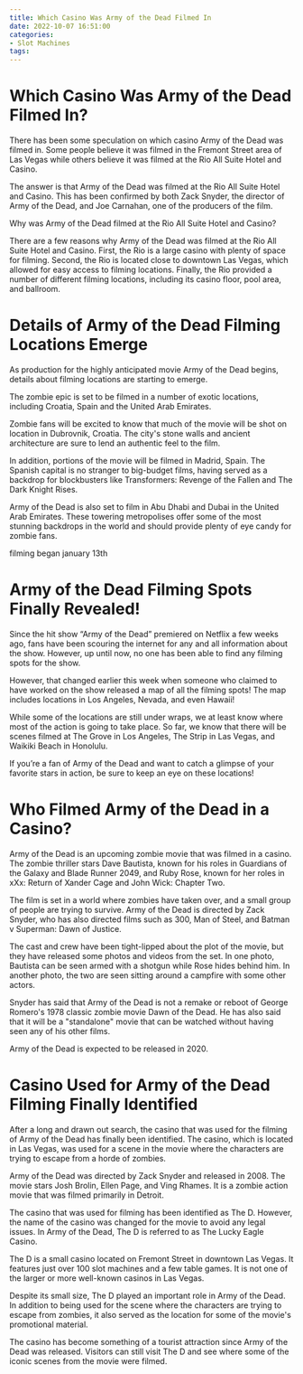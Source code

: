 ```yaml
---
title: Which Casino Was Army of the Dead Filmed In
date: 2022-10-07 16:51:00
categories:
- Slot Machines
tags:
---
```



#  Which Casino Was Army of the Dead Filmed In?

There has been some speculation on which casino Army of the Dead was filmed in.  Some people believe it was filmed in the Fremont Street area of Las Vegas while others believe it was filmed at the Rio All Suite Hotel and Casino.

The answer is that Army of the Dead was filmed at the Rio All Suite Hotel and Casino. This has been confirmed by both Zack Snyder, the director of Army of the Dead, and Joe Carnahan, one of the producers of the film.

Why was Army of the Dead filmed at the Rio All Suite Hotel and Casino?

There are a few reasons why Army of the Dead was filmed at the Rio All Suite Hotel and Casino. First, the Rio is a large casino with plenty of space for filming. Second, the Rio is located close to downtown Las Vegas, which allowed for easy access to filming locations. Finally, the Rio provided a number of different filming locations, including its casino floor, pool area, and ballroom.

#  Details of Army of the Dead Filming Locations Emerge

As production for the highly anticipated movie Army of the Dead begins, details about filming locations are starting to emerge.

The zombie epic is set to be filmed in a number of exotic locations, including Croatia, Spain and the United Arab Emirates.

Zombie fans will be excited to know that much of the movie will be shot on location in Dubrovnik, Croatia. The city's stone walls and ancient architecture are sure to lend an authentic feel to the film.

In addition, portions of the movie will be filmed in Madrid, Spain. The Spanish capital is no stranger to big-budget films, having served as a backdrop for blockbusters like Transformers: Revenge of the Fallen and The Dark Knight Rises.

Army of the Dead is also set to film in Abu Dhabi and Dubai in the United Arab Emirates. These towering metropolises offer some of the most stunning backdrops in the world and should provide plenty of eye candy for zombie fans.

filming began january 13th

#  Army of the Dead Filming Spots Finally Revealed!

Since the hit show “Army of the Dead” premiered on Netflix a few weeks ago, fans have been scouring the internet for any and all information about the show. However, up until now, no one has been able to find any filming spots for the show.

However, that changed earlier this week when someone who claimed to have worked on the show released a map of all the filming spots! The map includes locations in Los Angeles, Nevada, and even Hawaii!

While some of the locations are still under wraps, we at least know where most of the action is going to take place. So far, we know that there will be scenes filmed at The Grove in Los Angeles, The Strip in Las Vegas, and Waikiki Beach in Honolulu.

If you’re a fan of Army of the Dead and want to catch a glimpse of your favorite stars in action, be sure to keep an eye on these locations!

#  Who Filmed Army of the Dead in a Casino?

Army of the Dead is an upcoming zombie movie that was filmed in a casino. The zombie thriller stars Dave Bautista, known for his roles in Guardians of the Galaxy and Blade Runner 2049, and Ruby Rose, known for her roles in xXx: Return of Xander Cage and John Wick: Chapter Two.

The film is set in a world where zombies have taken over, and a small group of people are trying to survive. Army of the Dead is directed by Zack Snyder, who has also directed films such as 300, Man of Steel, and Batman v Superman: Dawn of Justice.

The cast and crew have been tight-lipped about the plot of the movie, but they have released some photos and videos from the set. In one photo, Bautista can be seen armed with a shotgun while Rose hides behind him. In another photo, the two are seen sitting around a campfire with some other actors.

Snyder has said that Army of the Dead is not a remake or reboot of George Romero's 1978 classic zombie movie Dawn of the Dead. He has also said that it will be a "standalone" movie that can be watched without having seen any of his other films.

Army of the Dead is expected to be released in 2020.

#  Casino Used for Army of the Dead Filming Finally Identified

After a long and drawn out search, the casino that was used for the filming of Army of the Dead has finally been identified. The casino, which is located in Las Vegas, was used for a scene in the movie where the characters are trying to escape from a horde of zombies.

Army of the Dead was directed by Zack Snyder and released in 2008. The movie stars Josh Brolin, Ellen Page, and Ving Rhames. It is a zombie action movie that was filmed primarily in Detroit.

The casino that was used for filming has been identified as The D. However, the name of the casino was changed for the movie to avoid any legal issues. In Army of the Dead, The D is referred to as The Lucky Eagle Casino.

The D is a small casino located on Fremont Street in downtown Las Vegas. It features just over 100 slot machines and a few table games. It is not one of the larger or more well-known casinos in Las Vegas.

Despite its small size, The D played an important role in Army of the Dead. In addition to being used for the scene where the characters are trying to escape from zombies, it also served as the location for some of the movie's promotional material.

The casino has become something of a tourist attraction since Army of the Dead was released. Visitors can still visit The D and see where some of the iconic scenes from the movie were filmed.